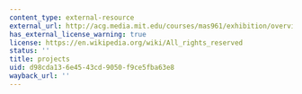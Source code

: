 ```yaml
---
content_type: external-resource
external_url: http://acg.media.mit.edu/courses/mas961/exhibition/overview.html
has_external_license_warning: true
license: https://en.wikipedia.org/wiki/All_rights_reserved
status: ''
title: projects
uid: d98cda13-6e45-43cd-9050-f9ce5fba63e8
wayback_url: ''
---
```

